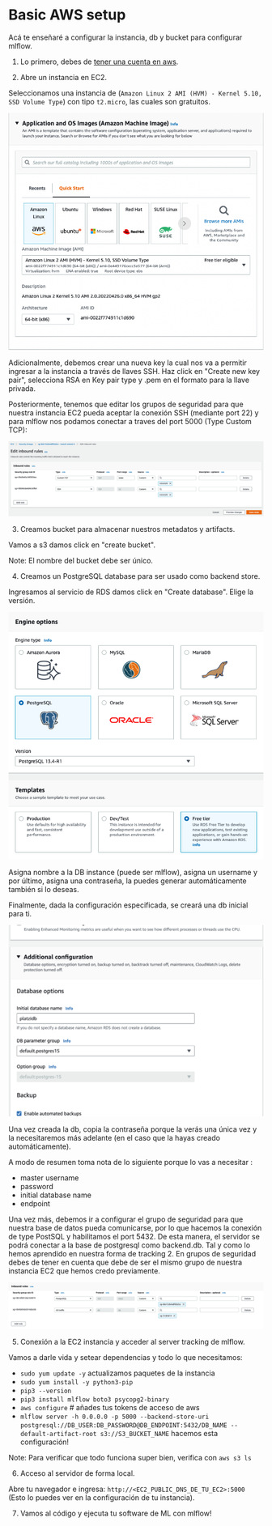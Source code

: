# Basic AWS setup

Acá te enseñaré a configurar la instancia, db y bucket para configurar mlflow.

1. Lo primero, debes de [tener una cuenta en aws](https://aws.amazon.com/free).

2. Abre un instancia en EC2. 

Seleccionamos una instancia de  (`Amazon Linux 2 AMI (HVM) - Kernel 5.10, SSD Volume Type`) con tipo `t2.micro`, las cuales son gratuitos.


<img src="../images/ec2_os.png/">

Adicionalmente, debemos crear una nueva key la cual nos va a permitir ingresar a la instancia a través de llaves SSH. Haz click en "Create new key pair", selecciona RSA en Key pair type y .pem en el formato para la llave privada. 


Posteriormente, tenemos que editar los grupos de seguridad para que nuestra instancia EC2 pueda aceptar la conexión SSH (mediante port 22) y para mlflow nos podamos conectar a traves del port 5000 (Type Custom TCP):

<img src="../images/security_group.png"/>

3. Creamos bucket para almacenar nuestros metadatos y artifacts.

Vamos a s3 damos click en "create bucket". 

Note: El nombre del bucket debe ser único. 



4. Creamos un PostgreSQL database para ser usado como backend store. 

Ingresamos al servicio de RDS damos click en "Create database". Elige la versión.

<img src="../images/postgresql.png"/>

Asigna nombre a la  DB instance (puede ser mlflow), asigna un username y por último,  asigna una contraseña, la puedes generar automáticamente también si lo deseas. 

Finalmente, dada la configuración especificada, se creará una db inicial para ti. 

<img src="../images/initial_database.png"/>

Una vez creada la db, copia la contraseña porque la verás una única vez y la necesitaremos más adelante (en el caso que la hayas creado automáticamente). 

A modo de resumen toma nota de lo siguiente porque lo vas a necesitar :

* master username
* password 
* initial database name
* endpoint

Una vez más, debemos ir a configurar el grupo de seguridad para que nuestra base de datos pueda comunicarse, por lo que hacemos la conexión de type PostSQL y habilitamos el port 5432. De esta manera, el servidor se podrá conectar a la base de postgresql como backend.db. Tal y como lo hemos aprendido en nuestra forma de tracking 2. En grupos de seguridad debes de tener en cuenta que debe de ser el mismo grupo de nuestra instancia EC2 que hemos credo previamente. 

<img src="../images/postgresql_inbound_rule.png"/>

5. Conexión a la EC2 instancia y acceder al server tracking de mlflow. 

Vamos a darle vida y setear dependencias y todo lo que necesitamos:

* `sudo yum update -y` actualizamos paquetes de la instancia
* `sudo yum install -y python3-pip`
*  `pip3 --version`
* `pip3 install mlflow boto3 psycopg2-binary`
* `aws configure`   # añades tus tokens de acceso de aws
* `mlflow server -h 0.0.0.0 -p 5000 --backend-store-uri postgresql://DB_USER:DB_PASSWORD@DB_ENDPOINT:5432/DB_NAME --default-artifact-root s3://S3_BUCKET_NAME` hacemos esta configuración! 

Note: Para verificar que todo funciona super bien, verifica con `aws s3 ls`

6. Acceso al servidor de forma local.

Abre tu navegador e ingresa: `http://<EC2_PUBLIC_DNS_DE_TU_EC2>:5000` (Esto lo puedes ver en la configuración de tu instancia). 

7. Vamos al código y ejecuta tu software de ML con mlflow! 